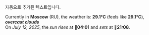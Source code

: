 
자동으로 추가된 텍스트입니다.

<!--START_SECTION:weather:moscow-->
Currently in **Moscow** (RU), the weather is: **29.1°C** (feels like **29.1°C**), ***overcast clouds***<br/>
On *July 12, 2025*, the *sun rises* at 🌅**04:01** and *sets* at 🌇**21:08**.
<!--END_SECTION:weather-->
